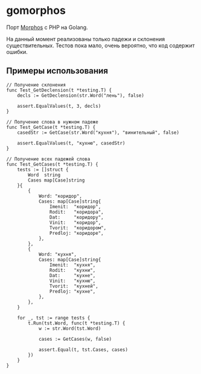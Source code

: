 # gomorphos
Порт [Morphos](https://github.com/wapmorgan/Morphos) c PHP на Golang.

На данный момент реализованы только падежи и склонения существительных.
Тестов пока мало, очень вероятно, что код содержит ошибки.

## Примеры использования

```golang
// Получение склонения
func Test_GetDeclension(t *testing.T) {
	decls := GetDeclension(str.Word("лень"), false)

	assert.EqualValues(t, 3, decls)
}

// Получение слова в нужном падеже
func Test_GetCase(t *testing.T) {
	casedStr := GetCase(str.Word("кухня"), "винительный", false)

	assert.EqualValues(t, "кухню", casedStr)
}

// Получение всех падежей слова
func Test_GetCases(t *testing.T) {
	tests := []struct {
		Word  string
		Cases map[Case]string
	}{
		{
			Word: "коридор",
			Cases: map[Case]string{
				Imenit:  "коридор",
				Rodit:   "коридора",
				Dat:     "коридору",
				Vinit:   "коридор",
				Tvorit:  "коридором",
				Predloj: "коридоре",
			},
		},
		{
			Word: "кухня",
			Cases: map[Case]string{
				Imenit:  "кухня",
				Rodit:   "кухни",
				Dat:     "кухне",
				Vinit:   "кухню",
				Tvorit:  "кухней",
				Predloj: "кухне",
			},
		},
	}

	for _, tst := range tests {
		t.Run(tst.Word, func(t *testing.T) {
			w := str.Word(tst.Word)

			cases := GetCases(w, false)

			assert.Equal(t, tst.Cases, cases)
		})
	}
}
```
